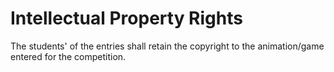 # Intellectual Property Rights

The students' of the entries shall retain the copyright to the animation/game entered for the competition.
